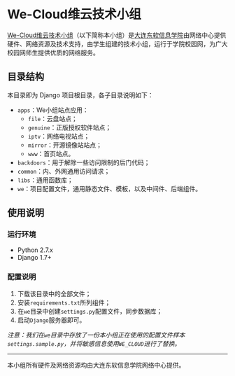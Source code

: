 # We-Cloud维云技术小组

[We-Cloud维云技术小组](http://we.neusoft.edu.cn)（以下简称本小组）是[大连东软信息学院](http://www.neusoft.edu.cn/)由网络中心提供硬件、网络资源及技术支持，由学生组建的技术小组，运行于学院校园网，为广大校园网师生提供优质的网络服务。

## 目录结构

本目录即为 Django 项目根目录，各子目录说明如下：

* `apps`：We小组站点应用：
  * `file`：云盘站点；
  * `genuine`：正版授权软件站点；
  * `iptv`：网络电视站点；
  * `mirror`：开源镜像站站点；
  * `www`：首页站点。
* `backdoors`：用于解除一些访问限制的后门代码；
* `common`：内、外网通用访问请求；
* `libs`：通用函数库；
* `we`：项目配置文件，通用静态文件、模板，以及中间件、后端组件。

## 使用说明

### 运行环境

* Python 2.7.x
* Django 1.7+

### 配置说明

1. 下载该目录中的全部文件；
2. 安装`requirements.txt`所列组件；
3. 在`we`目录中创建`settings.py`配置文件，同步数据库；
4. 启动`Django`服务器即可。

*注意：我们在`we`目录中存放了一份本小组正在使用的配置文件样本`settings.sample.py`，并将敏感信息使用`WE_CLOUD`进行了替换。*

- - -

本小组所有硬件及网络资源均由大连东软信息学院网络中心提供。
